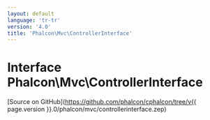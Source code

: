 ```yaml
---
layout: default
language: 'tr-tr'
version: '4.0'
title: 'Phalcon\Mvc\ControllerInterface'
---
```


# Interface **Phalcon\Mvc\ControllerInterface**

[Source on GitHub](https://github.com/phalcon/cphalcon/tree/v{{ page.version }}.0/phalcon/mvc/controllerinterface.zep)